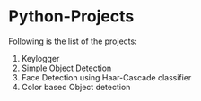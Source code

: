 # Python-Projects
Following is the list of the projects:
1) Keylogger
2) Simple Object Detection
3) Face Detection using Haar-Cascade classifier
4) Color based Object detection
